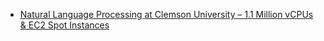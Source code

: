 * [Natural Language Processing at Clemson University – 1.1 Million vCPUs & EC2 Spot Instances](https://aws.amazon.com/blogs/aws/natural-language-processing-at-clemson-university-1-1-million-vcpus-ec2-spot-instances/)
